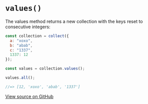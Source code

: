 # `values()`

The values method returns a new collection with the keys reset to consecutive integers:

```js
const collection = collect({
  a: "xoxo",
  b: "abab",
  c: "1337",
  1337: 12
});

const values = collection.values();

values.all();

//=> [12, 'xoxo', 'abab', '1337']
```




[View source on GitHub](https://github.com/ecrmnn/collect.js/blob/master/src/methods/values.js)